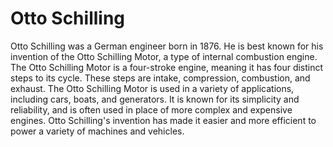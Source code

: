 # Otto Schilling

Otto Schilling was a German engineer born in 1876. He is best known for his invention of the Otto Schilling Motor, a type of internal combustion engine. The Otto Schilling Motor is a four-stroke engine, meaning it has four distinct steps to its cycle. These steps are intake, compression, combustion, and exhaust. The Otto Schilling Motor is used in a variety of applications, including cars, boats, and generators. It is known for its simplicity and reliability, and is often used in place of more complex and expensive engines. Otto Schilling's invention has made it easier and more efficient to power a variety of machines and vehicles.
